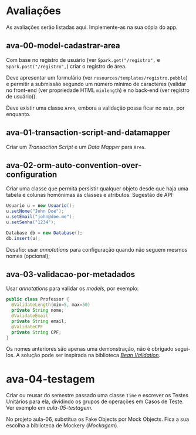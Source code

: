 # Avaliações

As avaliações serão listadas aqui. Implemente-as na sua cópia do app.

## ava-00-model-cadastrar-area

Com base no registro de usuário (ver `Spark.get("/registro",` e `Spark.post("/registro",`) criar o registro de área.

Deve apresentar um formulário (ver `resources/templates/registro.pebble`) e permitir a submissão segundo um número mínimo de caracteres (validar no front-end (ver propriedade HTML `minlength`) e no back-end (ver registro de usuário)).

Deve existir uma classe `Area`, embora a validação possa ficar no `main`, por enquanto.


## ava-01-transaction-script-and-datamapper

Criar um _Transaction Script_ e um _Data Mapper_ para `Area`.


## ava-02-orm-auto-convention-over-configuration

Criar uma classe que permita persistir qualquer objeto desde que haja uma tabela e colunas homônimas às classes e atributos. Sugestão de API:

```java
Usuario u = new Usuario();
u.setNome("John Doe");
u.setEmail("john@doe.me");
u.setSenha("1234");

Database db = new Database();
db.insert(u);
```

Desafio: usar _annotations_ para configuração quando não seguem mesmos nomes (opcional);


## ava-03-validacao-por-metadados

Usar _annotations_ para validar os _models_, por exemplo:

```java
public class Professor {
  @ValidateLength(min=5, max=50)
  private String nome;
  @ValidateEmail
  private String email;
  @ValidateCPF
  private String CPF;
}
```

Os nomes anteriores são apenas uma demonstração, não é obrigado segui-los. A solução pode ser inspirada na biblioteca [_Bean Validation_](http://lmgtfy.com/?q=bean+validation).

# ava-04-testagem

Criar ou reusar do semestre passado uma classe `Time` e escrever os Testes Unitários para ela, dividindo os grupos de operações em Casos de Teste. Ver exemplo em _aula-05-testagem_.

No projeto aula-06, substitua os Fake Objects por Mock Objects. Fica a sua escolha a biblioteca de Mockery (_Mockagem_).

